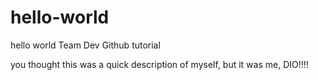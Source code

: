 # hello-world
hello world Team Dev Github tutorial

you thought this was a quick description of myself, but it was me, DIO!!!!
